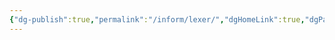 ```yaml
---
{"dg-publish":true,"permalink":"/inform/lexer/","dgHomeLink":true,"dgPassFrontmatter":false}
---
```

